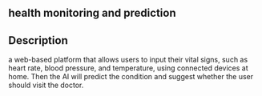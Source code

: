 
## health monitoring and prediction 


## Description
a web-based platform that allows users to input their vital signs, such as heart rate, blood pressure, and temperature, using connected devices at home. Then the AI will predict the condition and suggest whether the user should visit the doctor.
